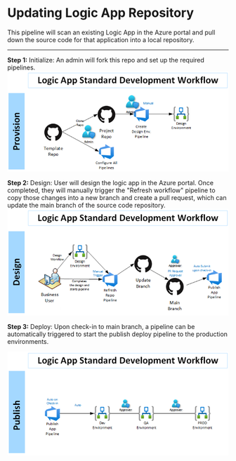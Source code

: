 # Updating Logic App Repository

This pipeline will scan an existing Logic App in the Azure portal and pull down the source code for that application into a local repository.  

---

**Step 1:** Initialize: An admin will fork this repo and set up the required pipelines.
![Workflow](images/LogicAppWorkflow1.png)

**Step 2:** Design: User will design the logic app in the Azure portal. Once completed, they will manually trigger the "Refresh workflow" pipeline to copy those changes into a new branch and create a pull request, which can update the main branch of the source code repository.
![Workflow](images/LogicAppWorkflow2.png)

**Step 3:** Deploy: Upon check-in to main branch, a pipeline can be automatically triggered to start the publish deploy pipeline to the production environments.

![Workflow](images/LogicAppWorkflow3.png)
